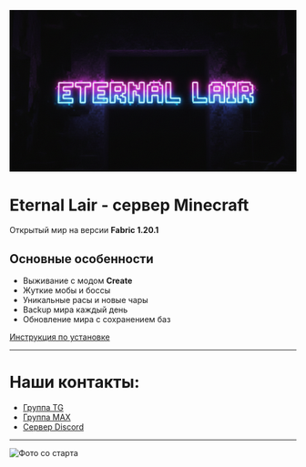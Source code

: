 ![Server Avatar](https://github.com/SoftWool16/Minecraft-Server-Eternal-Lair/blob/main/imgReadme/avatar.png)

# **Eternal Lair** - сервер Minecraft

Открытый мир на версии **Fabric 1.20.1**


## Основные особенности

- Выживание с модом **Create**
- Жуткие мобы и боссы
- Уникальные расы и новые чары
- Backup мира каждый день
- Обновление мира с сохранением баз


[Инструкция по установке](https://github.com/SoftWool16/Minecraft-Server-Eternal-Lair/blob/main/INSTRUCTION.md)

---
# Наши контакты: 
- [Группа TG](https://t.me/+ghZEINJge5M5YWMy)
- [Группа MAX](https://max.ru/join/tveZ-sB1fNRq1VRcRGyNU4CZihjUYeTU9A1QFVRq9qI)
- [Сервер Discord](https://t.me/+ghZEINJge5M5YWMy)
---

![Фото со старта](https://github.com/SoftWool16/Minecraft-Server-Eternal-Lair/blob/main/imgReadme/start.png)